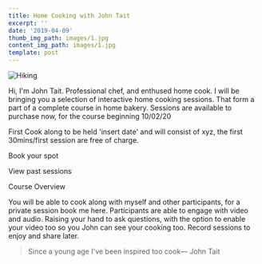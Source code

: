 ```yaml
---
title: Home Cooking with John Tait
excerpt: ''
date: '2019-04-09'
thumb_img_path: images/1.jpg
content_img_path: images/1.jpg
template: post
---
```

![Hiking](/images/2.jpg)

Hi, I'm John Tait. Professional chef, and enthused home cook. I will be bringing you a selection of interactive home cooking sessions. That form a part of a complete course in home bakery. Sessions are available to purchase now, for the course beginning 10/02/20

First Cook along to be held 'insert date' and will consist of xyz, the first 30mins/first session are free of charge.

Book your spot

View past sessions

Course Overview

You will be able to cook along with myself and other participants, for a private session book me here. Participants are able to engage with video and audio. Raising your hand to ask questions, with the option to enable your video too so you John can see your cooking too.  Record sessions to enjoy and share later.



> Since a young age I've been inspired too cook― John Tait

